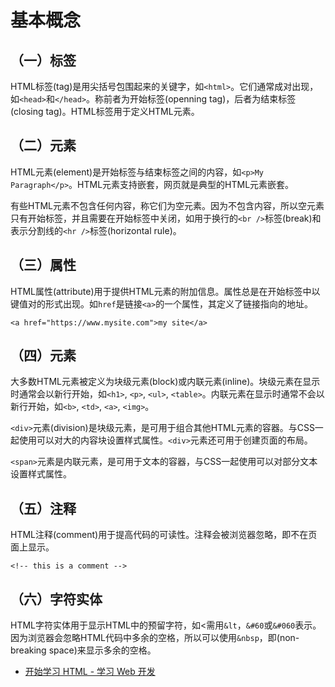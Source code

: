 # 基本概念

## （一）标签

HTML标签(tag)是用尖括号包围起来的关键字，如`<html>`。它们通常成对出现，如`<head>`和`</head>`。称前者为开始标签(openning tag)，后者为结束标签(closing tag)。HTML标签用于定义HTML元素。

## （二）元素

HTML元素(element)是开始标签与结束标签之间的内容，如`<p>My Paragraph</p>`。HTML元素支持嵌套，网页就是典型的HTML元素嵌套。

有些HTML元素不包含任何内容，称它们为空元素。因为不包含内容，所以空元素只有开始标签，并且需要在开始标签中关闭，如用于换行的`<br />`标签(break)和表示分割线的`<hr />`标签(horizontal rule)。

## （三）属性

HTML属性(attribute)用于提供HTML元素的附加信息。属性总是在开始标签中以键值对的形式出现。如`href`是链接`<a>`的一个属性，其定义了链接指向的地址。

`<a href="https://www.mysite.com">my site</a>`

## （四）元素

大多数HTML元素被定义为块级元素(block)或内联元素(inline)。块级元素在显示时通常会以新行开始，如`<h1>`, `<p>`, `<ul>`, `<table>`。内联元素在显示时通常不会以新行开始，如`<b>`, `<td>`, `<a>`, `<img>`。

`<div>`元素(division)是块级元素，是可用于组合其他HTML元素的容器。与CSS一起使用可以对大的内容块设置样式属性。`<div>`元素还可用于创建页面的布局。

`<span>`元素是内联元素，是可用于文本的容器，与CSS一起使用可以对部分文本设置样式属性。

## （五）注释

HTML注释(comment)用于提高代码的可读性。注释会被浏览器忽略，即不在页面上显示。

`<!-- this is a comment -->`

## （六）字符实体

HTML字符实体用于显示HTML中的预留字符，如<需用`&lt`，`&#60`或`&#060`表示。因为浏览器会忽略HTML代码中多余的空格，所以可以使用`&nbsp`，即(non-breaking space)来显示多余的空格。

- [开始学习 HTML - 学习 Web 开发](https://developer.mozilla.org/zh-CN/docs/Learn/HTML/Introduction_to_HTML/Getting_started)
